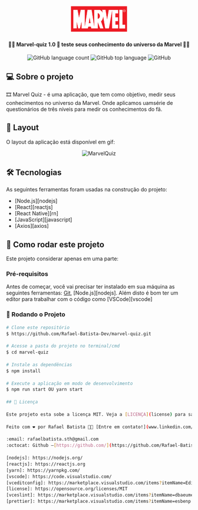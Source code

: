 <h1 align="center">
    <img alt="MarvelQuiz" width= '30%' title="#MarvelQuiz" src="https://github.com/Rafael-Batista-Dev/marvel-quiz/blob/master/assets/marvel.png" />
</h1>

<h4 align="center"> 
	🦸‍♂️ Marvel-quiz 1.0 🚀 teste seus conhecimento do universo da Marvel 🦸‍♂️
</h4>

<p align="center">
 <img alt="GitHub language count" src="https://img.shields.io/github/languages/count/Rafael-Batista-Dev/marvel-quiz">

 <img alt="GitHub top language" src="https://img.shields.io/github/languages/top/Rafael-Batista-Dev/marvel-quiz">

 <img alt="GitHub" src="https://img.shields.io/github/license/Rafael-Batista-Dev/marvel-quiz">

</p>

## 💻 Sobre o projeto

🎞️ Marvel Quiz - é uma aplicação, que tem como objetivo, medir seus conhecimentos no universo da Marvel. Onde aplicamos uamsérie de questionários de três níveis para medir os conhecimentos do fã.

## 📢 Layout

O layout da aplicação está disponível em gif:

<p align="center" width= '90%'>
<img alt="MarvelQuiz" title="#MarvelQuiz" src="https://github.com/Rafael-Batista-Dev/marvel-quiz/blob/master/assets/marvel-quiz.gif" />
</p>

## 🛠 Tecnologias

As seguintes ferramentas foram usadas na construção do projeto:

- [Node.js][nodejs]
- [React][reactjs]
- [React Native][rn]
- [JavaScript][javascript]
- [Axios][axios]

## 🚀 Como rodar este projeto

Este projeto considerar apenas em uma parte:

### Pré-requisitos

Antes de começar, você vai precisar ter instalado em sua máquina as seguintes ferramentas:
[Git](https://git-scm.com), [Node.js][nodejs].
Além disto é bom ter um editor para trabalhar com o código como [VSCode][vscode]

### 🎲 Rodando o Projeto

```bash
# Clone este repositório
$ https://github.com/Rafael-Batista-Dev/marvel-quiz.git

# Acesse a pasta do projeto no terminal/cmd
$ cd marvel-quiz

# Instale as dependências
$ npm install

# Execute a aplicação em modo de desenvolvimento
$ npm run start OU yarn start

## 📝 Licença

Este projeto esta sobe a licença MIT. Veja a [LICENÇA](license) para saber mais.

Feito com ❤️ por Rafael Batista 👋🏽 [Entre em contato!](www.linkedin.com/in/rafael-batista-dev)

:email: rafaelbatista.sth@gmail.com
:octocat: Github –[https://github.com/](https://github.com/Rafael-Batista-Dev)

[nodejs]: https://nodejs.org/
[reactjs]: https://reactjs.org
[yarn]: https://yarnpkg.com/
[vscode]: https://code.visualstudio.com/
[vceditconfig]: https://marketplace.visualstudio.com/items?itemName=EditorConfig.EditorConfig
[license]: https://opensource.org/licenses/MIT
[vceslint]: https://marketplace.visualstudio.com/items?itemName=dbaeumer.vscode-eslint
[prettier]: https://marketplace.visualstudio.com/items?itemName=esbenp.prettier-vscode
```
